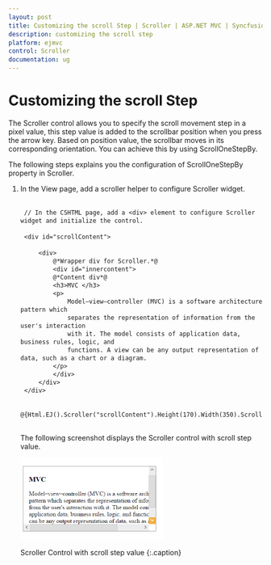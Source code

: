 ```yaml
---
layout: post
title: Customizing the scroll Step | Scroller | ASP.NET MVC | Syncfusion
description: customizing the scroll step
platform: ejmvc
control: Scroller
documentation: ug
---
```


# Customizing the scroll Step

The Scroller control allows you to specify the scroll movement step in a pixel value, this step value is added to the scrollbar position when you press the arrow key. Based on position value, the scrollbar moves in its corresponding orientation. You can achieve this by using ScrollOneStepBy.

The following steps explains you the configuration of ScrollOneStepBy property in Scroller. 

1. In the View page, add a scroller helper to configure Scroller widget.

   ~~~ cshtml

	// In the CSHTML page, add a <div> element to configure Scroller widget and initialize the control.

	<div id="scrollContent">

		<div>                              
			@*Wrapper div for Scroller.*@
			<div id="innercontent">       
			@*Content div*@
			<h3>MVC </h3>	
			<p> 
				Model–view–controller (MVC) is a software architecture pattern which 
				separates the representation of information from the user's interaction
				with it. The model consists of application data, business rules, logic, and
				functions. A view can be any output representation of data, such as a chart or a diagram.
			</p>
			</div>
		</div>
	</div>

	@{Html.EJ().Scroller("scrollContent").Height(170).Width(350).ScrollOneStepBy(50).Render();}
	
   ~~~
   

	The following screenshot displays the Scroller control with scroll step value.

	![](Customizing-the-scroll-Step_images/Customizing-the-scroll-Step_img1.png)

	Scroller Control with scroll step value
	{:.caption}